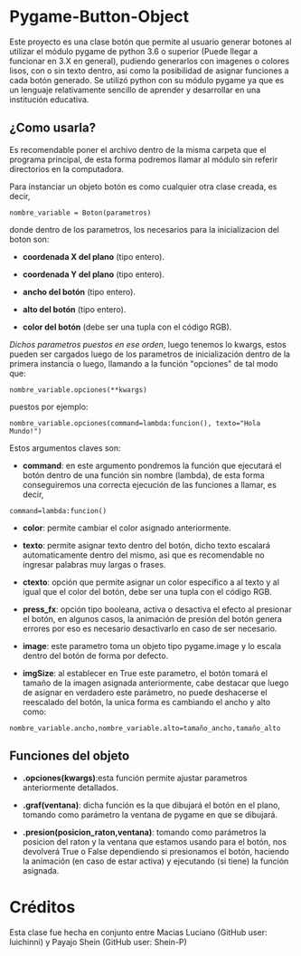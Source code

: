 # Pygame-Button-Object
Este proyecto es una clase botón que permite al usuario generar botones al utilizar el módulo pygame de python 3.6 o superior (Puede llegar a funcionar en 3.X en general), pudiendo generarlos con imagenes o colores lisos, con o sin texto dentro, asi como la posibilidad de asignar funciones a cada botón generado.
Se utilizó python con su módulo pygame ya que es un lenguaje relativamente sencillo de aprender y desarrollar en una institución educativa.

## ¿Como usarla?
Es recomendable poner el archivo dentro de la misma carpeta que el programa principal, de esta forma podremos llamar al módulo sin referir directorios en la computadora.

Para instanciar un objeto botón es como cualquier otra clase creada, es decir, 
```
nombre_variable = Boton(parametros)
```
donde dentro de los parametros, los necesarios para la inicializacion del boton son:

  - **coordenada X del plano** (tipo entero).
 
  - **coordenada Y del plano** (tipo entero).
  
  - **ancho del botón** (tipo entero).
  
  - **alto del botón** (tipo entero).
  
  - **color del botón** (debe ser una tupla con el código RGB).
  
_Dichos parametros puestos en ese orden_, luego tenemos lo kwargs, estos pueden ser cargados luego de los parametros de inicialización dentro de la primera instancia o luego, llamando a la función "opciones" de tal modo que: 
```
nombre_variable.opciones(**kwargs)
```
puestos por ejemplo: 
```
nombre_variable.opciones(command=lambda:funcion(), texto="Hola Mundo!")
```
Estos argumentos claves son:

  - **command**: en este argumento pondremos la función que ejecutará el botón dentro de una función sin nombre (lambda), de esta forma conseguiremos una correcta ejecución de las funciones a llamar, es decir, 
  ```
  command=lambda:funcion()
  ```
  
  
  - **color**: permite cambiar el color asignado anteriormente.
  
  - **texto**: permite asignar texto dentro del botón, dicho texto escalará automaticamente dentro del mismo, asi que es recomendable no ingresar palabras muy largas o frases.
  
  - **ctexto**: opción que permite asignar un color específico a al texto y al igual que el color del botón, debe ser una tupla con el código RGB.
  
  - **press_fx**: opción tipo booleana, activa o desactiva el efecto al presionar el botón, en algunos casos, la animación de presión del botón genera errores por eso es necesario desactivarlo en caso de ser necesario.
  
  - **image**: este parametro toma un objeto tipo pygame.image y lo escala dentro del botón de forma por defecto.
  
  - **imgSize**: al establecer en True este parametro, el botón tomará el tamaño de la imagen asignada anteriormente, cabe destacar que luego de asignar en verdadero este parámetro, no puede deshacerse el reescalado del botón, la unica forma es cambiando el ancho y alto como: 
  ```
  nombre_variable.ancho,nombre_variable.alto=tamaño_ancho,tamaño_alto
  ```
  
## Funciones del objeto

  - **.opciones(kwargs)**:esta función permite ajustar parametros anteriormente detallados.
  
  - **.graf(ventana)**: dicha función es la que dibujará el botón en el plano, tomando como parámetro la ventana de pygame en que se dibujará.
  
  - **.presion(posicion_raton,ventana)**: tomando como parámetros la posicion del raton y la ventana que estamos usando para el botón, nos devolverá True o False dependiendo si presionamos el botón, haciendo la animación (en caso de estar activa) y ejecutando (si tiene) la función asignada.
  
# Créditos
Esta clase fue hecha en conjunto entre Macias Luciano (GitHub user: luichinni) y Payajo Shein (GitHub user: Shein-P)

